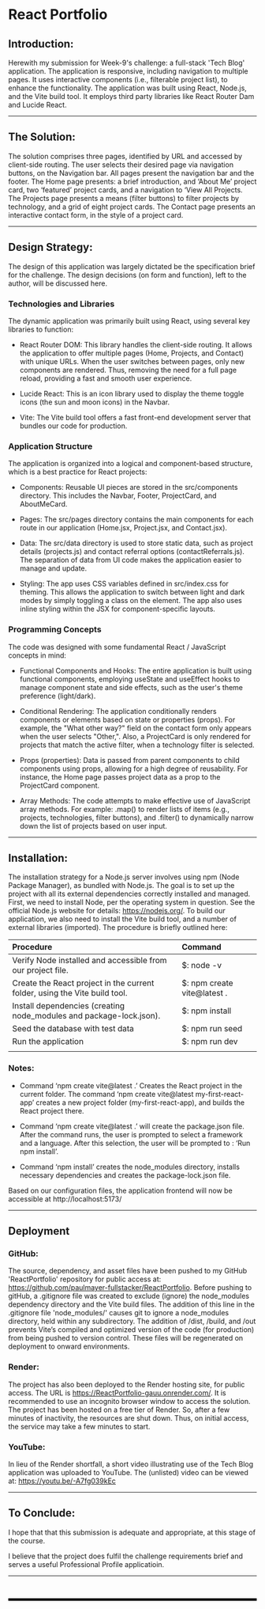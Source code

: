 # React Portfolio

## Introduction:

Herewith my submission for Week-9's challenge: a full-stack 'Tech Blog' application. The application is responsive, including navigation to multiple pages. It uses interactive components (i.e., filterable project list), to enhance the functionality.
The application was built using React, Node.js, and the Vite build tool. It employs third party libraries like React Router Dam and Lucide React.

---

## The Solution:

The solution comprises three pages, identified by URL and accessed by client-side routing. The user selects their desired page via navigation buttons, on the Navigation bar. All pages present the navigation bar and the footer.
The Home page presents: a brief introduction, and ‘About Me’ project card, two ‘featured’ project cards, and a navigation to ‘View All Projects.
The Projects page presents a means (filter buttons) to filter projects by technology, and a grid of eight project cards.
The Contact page presents an interactive contact form, in the style of a project card.

---

## Design Strategy:

The design of this application was largely dictated be the specification brief for the challenge. The design decisions (on form and function), left to the author, will be discussed here.


### Technologies and Libraries

The dynamic application was primarily built using React, using several key libraries to function:

- React Router DOM: This library handles the client-side routing. It allows the application to offer multiple pages (Home, Projects, and Contact) with unique URLs. When the user switches between pages, only new components are rendered. Thus, removing the need for a full page reload, providing a fast and smooth user experience.

- Lucide React: This is an icon library used to display the theme toggle icons (the sun and moon icons) in the Navbar.

- Vite: The Vite build tool offers a fast front-end development server that bundles our code for production.

### Application Structure

The application is organized into a logical and component-based structure, which is a best practice for React projects:

- Components: Reusable UI pieces are stored in the src/components directory. This includes the Navbar, Footer, ProjectCard, and AboutMeCard.

- Pages: The src/pages directory contains the main components for each route in our application (Home.jsx, Project.jsx, and Contact.jsx).

- Data: The src/data directory is used to store static data, such as project details (projects.js) and contact referral options (contactReferrals.js). The separation of data from UI code makes the application easier to manage and update.

- Styling: The app uses CSS variables defined in src/index.css for theming. This allows the application to switch between light and dark modes by simply toggling a class on the <html> element. The app also uses inline styling within the JSX for component-specific layouts.

### Programming Concepts

The code was designed with some fundamental React / JavaScript concepts in mind:

- Functional Components and Hooks: The entire application is built using functional components, employing useState and useEffect hooks to manage component state and side effects, such as the user's theme preference (light/dark).

- Conditional Rendering: The application conditionally renders components or elements based on state or properties (props). For example, the "What other way?" field on the contact form only appears when the user selects "Other,". Also, a ProjectCard is only rendered for projects that match the active filter, when a technology filter is selected.

- Props (properties): Data is passed from parent components to child components using props, allowing for a high degree of reusability. For instance, the Home page passes project data as a prop to the ProjectCard component.

- Array Methods: The code attempts to make effective use of JavaScript array methods. For example:  .map() to render lists of items (e.g., projects, technologies, filter buttons),  and .filter() to dynamically narrow down the list of projects based on user input.

---

## Installation:

The installation strategy for a Node.js server involves using npm (Node Package Manager), as bundled with Node.js. The goal is to set up the project with all its external dependencies correctly installed and managed. First, we need to install Node, per the operating system in question. See the official Node.js website for details: https://nodejs.org/. 
To build our application, we also need to install the Vite build tool, and a number of external libraries (imported). The procedure is briefly outlined here: 

| Procedure                                                            | Command                     |
|:---------------------------------------------------------------------|:----------------------------|
| Verify Node installed and accessible from our project file.          |$: node -v                   |
| Create the React project in the current folder, using the Vite build tool.                  |$: npm create vite@latest . 
| Install dependencies (creating node_modules and package-lock.json).  |$: npm install               |
| Seed the database with test data                                     |$: npm run seed              |
| Run the application                                                  |$: npm run dev                 |
|                                                                      |                             |

### Notes:
- Command ‘npm create vite@latest .’ Creates the React project in the current folder. The command ‘npm create vite@latest my-first-react-app’ creates a new project folder (my-first-react-app), and builds the React project there.  

- Command ‘npm create vite@latest .’ will create the package.json file. After the command runs, the user is prompted to select a framework and a language. After this selection, the user will be prompted to : ‘Run npm install’.  

- Command ‘npm install’ creates the node_modules directory, installs necessary dependencies and creates the package-lock.json file.

Based on our configuration files, the application frontend will now be accessible at http://localhost:5173/

---

## Deployment

### GitHub:

The source, dependency, and asset files have been pushed to my GitHub 'ReactPortfolio' repository for public access at: https://github.com/paulmayer-fullstacker/ReactPortfolio. Before pushing to gitHub, a .gitignore file was created to exclude (ignore) the node_modules dependency directory and the Vite build files.
The addition of this line in the .gitignore file 'node_modules/' causes git to ignore a node_modules directory, held within any subdirectory.
The addition of /dist, /build, and /out prevents Vite’s compiled and optimized version of the code (for production) from being pushed to version control. These files will be regenerated on deployment to onward environments.

### Render:

The project has also been deployed to the Render hosting site, for public access. The URL is https://ReactPortfolio-gauu.onrender.com/. It is recommended to use an incognito browser window to access the solution. The project has been hosted on a free tier of Render. So, after a few minutes of inactivity, the resources are shut down. Thus, on initial access, the service may take a few minutes to start.

### YouTube:

In lieu of the Render shortfall, a short video illustrating use of the Tech Blog application was uploaded to YouTube. The (unlisted) video can be viewed at: https://youtu.be/-A7fg039kEc

---

## To Conclude:

I hope that that this submission is adequate and appropriate, at this stage of the course.  

I believe that the project does fulfil the challenge requirements brief and serves a useful Professional Profile applicatioin.

---

<br/>

<hr style="height: 5px; background-color: black; border: none;">


